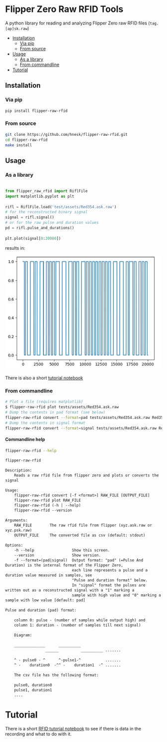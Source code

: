 # Flipper Zero Raw RFID Tools

A python library for reading and analyzing Flipper Zero raw RFID files (`tag.[ap]sk.raw`)
 * [Installation](#installation)
    * [Via pip](#via-pip)
    * [From source](#from-source)
 * [Usage](#usage)
   * [As a library](#as-a-library)
   * [From commandline](#from-commandline)
 * [Tutorial](#tutorial)
 
## Installation

### Via pip

```bash
pip install flipper-raw-rfid
```

### From source
```bash
git clone https://github.com/hnesk/flipper-raw-rfid.git 
cd flipper-raw-rfid
make install
```


## Usage

### As a library

``` python

from flipper_raw_rfid import RiflFile
import matplotlib.pyplot as plt 

rifl = RiflFile.load('test/assets/Red354.ask.raw')
# for the reconstructed binary signal
signal = rifl.signal()
# or for the raw pulse and duration values
pd = rifl.pulse_and_durations()

plt.plot(signal[0:20000])

```

results in: 

![Plot of the RFID signal with matplotlib](docs/signal-plot.png)


There is also a short [tutorial notebook](docs/rifl-tutorial-1.ipynb)

### From commandline

``` bash
# Plot a file (requires matplotlib)
$ flipper-raw-rfid plot tests/assets/Red354.ask.raw
# Dump the contents in pad format (see below) 
flipper-raw-rfid convert --format=pad tests/assets/Red354.ask.raw Red354.pad.csv
# Dump the contents in signal format
flipper-raw-rfid convert --format=signal tests/assets/Red354.ask.raw Red354.signal.csv
```

#### Commandline help
```bash
flipper-raw-rfid --help
```
```
flipper-raw-rfid 

Description:
    Reads a raw rfid file from flipper zero and plots or converts the signal

Usage:
    flipper-raw-rfid convert [-f <format>] RAW_FILE [OUTPUT_FILE]
    flipper-raw-rfid plot RAW_FILE
    flipper-raw-rfid (-h | --help)
    flipper-raw-rfid --version

Arguments:
    RAW_FILE        The raw rfid file from flipper (xyz.ask.raw or xyz.psk.raw)
    OUTPUT_FILE     The converted file as csv (default: stdout)

Options:
    -h --help                 Show this screen.
    --version                 Show version.
    -f --format=(pad|signal)  Output format: "pad" (=Pulse And Duration) is the internal format of the Flipper Zero,
                              each line represents a pulse and a duration value measured in samples, see
                              "Pulse and duration format" below.
                              In "signal" format the pulses are written out as a reconstructed signal with a "1" marking a
                              sample with high value and "0" marking a sample with low value [default: pad]

Pulse and duration (pad) format:

    column 0: pulse - (number of samples while output high) and
    column 1: duration - (number of samples till next signal)

    Diagram:

    ______________      __________
                  ______          __________ .......

    ^ - pulse0 - ^      ^-pulse1-^           .......
    ^ -    duration0  -^^ -    duration1  -^ .......

    The csv file has the following format:

    pulse0, duration0
    pulse1, duration1
    ....
``` 

# Tutorial

There is a short [RFID tutorial notebook](docs/rifl-tutorial-1.ipynb) to see if there is data in the recording and what to do with it.